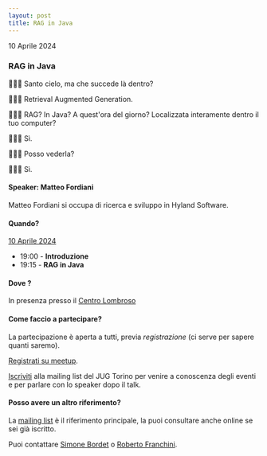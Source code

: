 ```yaml
---
layout: post
title: RAG in Java
---
```


10 Aprile 2024

### RAG in Java

👨🏻‍💼 Santo cielo, ma che succede là dentro?

🦹🏻‍♂️ Retrieval Augmented Generation.

👨🏻‍💼 RAG? In Java? A quest'ora del giorno? Localizzata interamente dentro il tuo computer?

🦹🏻‍♂️ Sì.

👨🏻‍💼 Posso vederla?

🦹🏻‍♂️ Sì.

#### Speaker: Matteo Fordiani

Matteo Fordiani si occupa di ricerca e sviluppo in Hyland Software.

#### Quando?

<u>10 Aprile 2024</u>

* 19:00 - **Introduzione**
* 19:15 - **RAG in Java**

#### Dove ?

In presenza presso il [Centro Lombroso](/places/lombroso/)

#### Come faccio a partecipare?

La partecipazione è aperta a tutti, previa *registrazione* (ci serve per sapere quanti saremo).

[Registrati su meetup](https://www.meetup.com/jugtorino/events/300304046/).

[Iscriviti](/subscribe/) alla mailing list del JUG Torino per venire a conoscenza degli eventi e per parlare con lo speaker dopo il talk.

#### Posso avere un altro riferimento?

La [mailing list](https://groups.yahoo.com/groups/it-torino-java-jug) è il riferimento principale, la puoi consultare anche online se sei già iscritto.

Puoi contattare [Simone Bordet](/people/simonebordet/) o [Roberto Franchini](/people/robertofranchini/).
